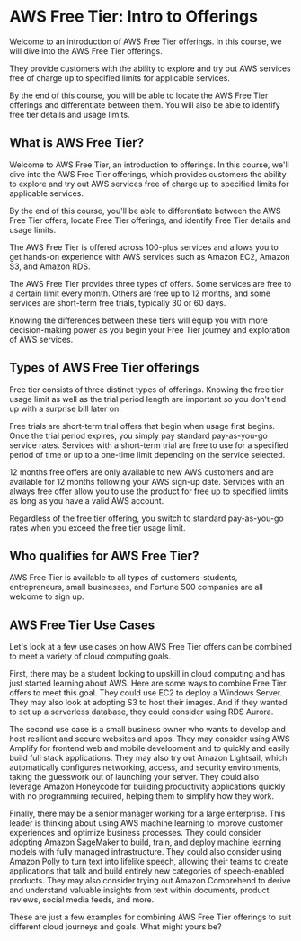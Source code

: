 # AWS Free Tier: Intro to Offerings
Welcome to an introduction of AWS Free Tier offerings. In this course, we will dive into the AWS Free Tier offerings.

They provide customers with the ability to explore and try out AWS services free of charge up to specified limits for applicable services. 

By the end of this course, you will be able to locate the AWS Free Tier offerings and differentiate between them. You will also be able to identify free tier details and usage limits.

## What is AWS Free Tier?
Welcome to AWS Free Tier, an introduction to offerings. In this course, we'll dive into the AWS Free Tier offerings, which provides customers the ability to explore and try out AWS services free of charge up to specified limits for applicable services. 

By the end of this course, you'll be able to differentiate between the AWS Free Tier offers, locate Free Tier offerings, and identify Free Tier details and usage limits. 

The AWS Free Tier is offered across 100-plus services and allows you to get hands-on experience with AWS services such as Amazon EC2, Amazon S3, and Amazon RDS. 

The AWS Free Tier provides three types of offers. Some services are free to a certain limit every month. Others are free up to 12 months, and some services are short-term free trials, typically 30 or 60 days. 

Knowing the differences between these tiers will equip you with more decision-making power as you begin your Free Tier journey and exploration of AWS services.

## Types of AWS Free Tier offerings
Free tier consists of three distinct types of offerings. Knowing the free tier usage limit as well as the trial period length are important so you don't end up with a surprise bill later on. 

Free trials are short-term trial offers that begin when usage first begins. Once the trial period expires, you simply pay standard pay-as-you-go service rates. Services with a short-term trial are free to use for a specified period of time or up to a one-time limit depending on the service selected. 

12 months free offers are only available to new AWS customers and are available for 12 months following your AWS sign-up date. Services with an always free offer allow you to use the product for free up to specified limits as long as you have a valid AWS account. 

Regardless of the free tier offering, you switch to standard pay-as-you-go rates when you exceed the free tier usage limit.

## Who qualifies for AWS Free Tier?
AWS Free Tier is available to all types of customers-students, entrepreneurs, small businesses, and Fortune 500 companies are all welcome to sign up.

## AWS Free Tier Use Cases
Let's look at a few use cases on how AWS Free Tier offers can be combined to meet a variety of cloud computing goals. 

First, there may be a student looking to upskill in cloud computing and has just started learning about AWS. Here are some ways to combine Free Tier offers to meet this goal. They could use EC2 to deploy a Windows Server. They may also look at adopting S3 to host their images. And if they wanted to set up a serverless database, they could consider using RDS Aurora. 

The second use case is a small business owner who wants to develop and host resilient and secure websites and apps. They may consider using AWS Amplify for frontend web and mobile development and to quickly and easily build full stack applications. They may also try out Amazon Lightsail, which automatically configures networking, access, and security environments, taking the guesswork out of launching your server. They could also leverage Amazon Honeycode for building productivity applications quickly with no programming required, helping them to simplify how they work. 

Finally, there may be a senior manager working for a large enterprise. This leader is thinking about using AWS machine learning to improve customer experiences and optimize business processes. They could consider adopting Amazon SageMaker to build, train, and deploy machine learning models with fully managed infrastructure. They could also consider using Amazon Polly to turn text into lifelike speech, allowing their teams to create applications that talk and build entirely new categories of speech-enabled products. They may also consider trying out Amazon Comprehend to derive and understand valuable insights from text within documents, product reviews, social media feeds, and more.

These are just a few examples for combining AWS Free Tier offerings to suit different cloud journeys and goals. What might yours be?